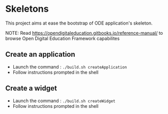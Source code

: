 # Skeletons

This project aims at ease the bootstrap of ODE application's skeleton. 

NOTE: Read https://opendigitaleducation.gitbooks.io/reference-manual/ to browse Open Digital Education Framework capabilites

## Create an application 

- Launch the command : `./build.sh createApplication`
- Follow instructions prompted in the shell 

## Create a widget 

- Launch the command : `./build.sh createWidget`
- Follow instructions prompted in the shell 

